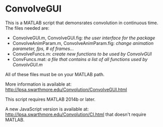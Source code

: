 ConvolveGUI
===========

This is a MATLAB script that demonsrates convolution in continuous time. The files needed are:
<ul><li> ConvolveGUI.m, ConvolveGUI.fig:  <em>the user interface for the package</em></li>
<li> ConvolveAnimParam.m, ConvolveAnimParam.fig:  <em>change animation parameter, fps, # of frames...</em></li>
<li> ConvolveFuncs.m:  <em>create new functions to be used by ConvolvGUI</em></li>
<li> ConvFuncs.mat:  <em>a file that contains a list of all functions used by ConvolvGUI.m</em></li></ul>
All of these files must be on your MATLAB path.

More information is available at: http://lpsa.swarthmore.edu/Convolution/ConvolveGUI.html

This script requires MATLAB 2014b or later.

A new JavaScript version is available at: http://lpsa.swarthmore.edu/Convolution/CI.html that doesn't require MATLAB.
